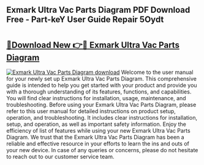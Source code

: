## Exmark Ultra Vac Parts Diagram PDF Download Free - Part-keY User Guide Repair 5Oydt

# <h2><a href="http://dfmv2xn.blite.top/?on=Exmark+Ultra+Vac+Parts+Diagram">🔗Download New 👉🔴 Exmark Ultra Vac Parts Diagram</a></h2>

[![Exmark Ultra Vac Parts Diagram download](https://i.imgur.com/lujVjoI.png)](http://dfmv2xn.blite.top/?on=Exmark+Ultra+Vac+Parts+Diagram)
Welcome to the user manual for your newly set up Exmark Ultra Vac Parts Diagram. This comprehensive guide is intended to help you get started with your product and provide you with a thorough understanding of its features, functions, and capabilities. You will find clear instructions for installation, usage, maintenance, and troubleshooting. Before using your Exmark Ultra Vac Parts Diagram, please refer to this user manual for detailed instructions on product setup, operation, and troubleshooting. It includes clear instructions for installation, setup, and operation, as well as important safety information. Enjoy the efficiency of list of features while using your new Exmark Ultra Vac Parts Diagram. We trust that the Exmark Ultra Vac Parts Diagram has been a reliable and effective resource in your efforts to learn the ins and outs of your new device. In case of any queries or concerns, please do not hesitate to reach out to our customer service team.
